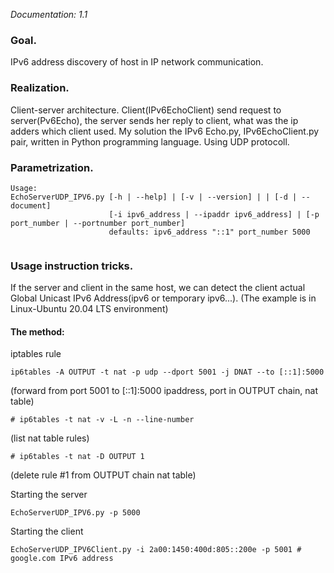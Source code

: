 *Documentation: 1.1*
### Goal.
IPv6 address discovery of host in IP network communication.
### Realization.
Client-server architecture. Client(IPv6EchoClient) send request to server(Pv6Echo), the server sends her reply to client, what was the ip adders which client used.
My solution the IPv6 Echo.py, IPv6EchoClient.py pair, written in Python programming language. Using UDP protocoll.
### Parametrization.
```
Usage: 
EchoServerUDP_IPV6.py [-h | --help] | [-v | --version] | | [-d | --document]
                      [-i ipv6_address | --ipaddr ipv6_address] | [-p port_number | --portnumber port_number] 
                      defaults: ipv6_address "::1" port_number 5000
              
```
### Usage instruction tricks.
If the server and client in the same host, we can detect the client actual Global Unicast IPv6  Address(ipv6 or temporary ipv6...).
(The example is in Linux-Ubuntu 20.04 LTS environment)

#### The method:

iptables rule

```ip6tables -A OUTPUT -t nat -p udp --dport 5001 -j DNAT --to [::1]:5000```

(forward from port 5001 to [::1]:5000 ipaddress, port in OUTPUT chain, nat table)

```# ip6tables -t nat -v -L -n --line-number```

(list nat table rules)

```# ip6tables -t nat -D OUTPUT 1```

(delete rule #1 from OUTPUT chain nat table) 

Starting the server

```EchoServerUDP_IPV6.py -p 5000```

Starting the client

```EchoServerUDP_IPV6Client.py -i 2a00:1450:400d:805::200e -p 5001 # google.com IPv6 address```


            
